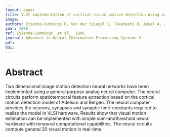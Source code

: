 ```yaml
---
layout: paper
title: VLSI implementation of cortical visual motion detection using an analog neural computer
image:
authors: Etienne-Cummings R, Van der Spiegel J, Takahashi N, Apsel A, and Mueller P.
year: 1996
ref: Etienne-Cummings _et al._ 1996.
journal: Advances in Neural Information Processing Systems 9
pdf: 
doi: 
---
```


# Abstract
Two dimensional image motion detection neural networks have been implemented using a general purpose analog neural computer. The neural circuits perform spatiotemporal feature extraction based on the cortical motion detection model of Adelson and Bergen. The neural computer provides the neurons, synapses and synaptic time-constants required to realize the model in VLSI hardware. Results show that visual motion estimation can be implemented with simple sum-andthreshold neural hardware with temporal computational capabilities. The neural circuits compute general 20 visual motion in real-time.

